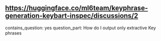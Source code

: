 ## https://huggingface.co/ml6team/keyphrase-generation-keybart-inspec/discussions/2

contains_question: yes
question_part: How do I output only extractive Key phrases
